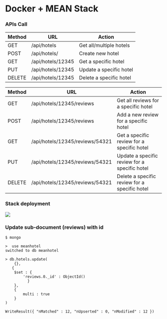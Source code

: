 # Docker + MEAN Stack

### APIs Call
                    
Method  | URL | Action
------------- | ------------- | -------------
GET  | /api/hotels | Get all/multiple hotels
POST  | /api/hotels/ | Create new hotel
GET  | /api/hotels/12345 | Get a specific hotel
PUT  | /api/hotels/12345 | Update a specific hotel
DELETE  | /api/hotels/12345 | Delete a specific hotel

Method  | URL | Action
------------- | ------------- | -------------
GET  | /api/hotels/12345/reviews | Get all reviews for a specific hotel
POST  | /api/hotels/12345/reviews | Add a new review for a specific hotel
GET  | /api/hotels/12345/reviews/54321 | Get a specific review for a specific hotel
PUT  | /api/hotels/12345/reviews/54321 | Update a specific review for a specific hotel
DELETE  | /api/hotels/12345/reviews/54321 | Delete a specific review for a specific hotel


### Stack deployment

![](https://dieepak.github.io/assets/docker-mean-mongo-update.png)


### Update sub-document (reviews) with id

    $ mongo

	>  use meanhotel
	switched to db meanhotel

	> db.hotels.update(
	    {},
 	   {
        $set : {
            'reviews.0._id' : ObjectId()
      		  }
		},
		{
			multi : true
		}
	)

	WriteResult({ "nMatched" : 12, "nUpserted" : 0, "nModified" : 12 })



